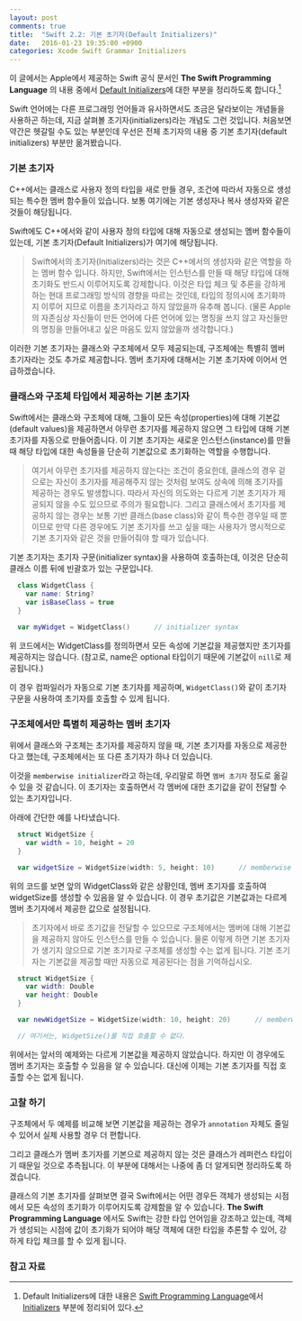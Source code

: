 ```yaml
---
layout: post
comments: true
title:  "Swift 2.2: 기본 초기자(Default Initializers)"
date:   2016-01-23 19:35:00 +0900
categories: Xcode Swift Grammar Initializers
---
```


이 글에서는 Apple에서 제공하는 Swift 공식 문서인 **The Swift Programming Language** 의 내용 중에서 [Default Initializers](https://developer.apple.com/library/ios/documentation/Swift/Conceptual/Swift_Programming_Language/Initialization.html#//apple_ref/doc/uid/TP40014097-CH18-ID203)에 대한 부분을 정리하도록 합니다.[^Default_Initializers]

Swift 언어에는 다른 프로그래밍 언어들과 유사하면서도 조금은 달라보이는 개념들을 사용하곤 하는데, 지금 살펴볼 초기자(initializers)라는 개념도 그런 것입니다. 처음보면 약간은 헷갈릴 수도 있는 부분인데 우선은 전체 초기자의 내용 중 기본 초기자(default initializers) 부분만 옮겨봤습니다.

### 기본 초기자

C++에서는 클래스로 사용자 정의 타입을 새로 만들 경우, 조건에 따라서 자동으로 생성되는 특수한 멤버 함수들이 있습니다. 보통 여기에는 기본 생성자나 복사 생성자와 같은 것들이 해당됩니다.

Swift에도 C++에서와 같이 사용자 정의 타입에 대해 자동으로 생성되는 멤버 함수들이 있는데, 기본 초기자(Default Initializers)가 여기에 해당됩니다.

> Swift에서의 초기자(Initializers)라는 것은 C++에서의 생성자와 같은 역할을 하는 멤버 함수 입니다. 하지만, Swift에서는 인스턴스를 만들 때 해당 타입에 대해 초기화도 반드시 이루어지도록 강제합니다. 이것은 타입 체크 및 추론을 강하게 하는 현대 프로그래밍 방식의 경향을 따르는 것인데, 타입의 정의시에 초기화까지 이루어 지므로 이름을 초기자라고 하지 않았을까 유추해 봅니다. (물론 Apple의 자존심상 자신들이 만든 언어에 다른 언어에 있는 명칭을 쓰지 않고 자신들만의 명칭을 만들어내고 싶은 마음도 있지 않았을까 생각합니다.)

이러한 기본 초기자는 클래스와 구조체에서 모두 제공되는데, 구조체에는 특별히 멤버 초기자라는 것도 추가로 제공합니다. 멤버 초기자에 대해서는 기본 초기자에 이어서 언급하겠습니다.


### 클래스와 구조체 타입에서 제공하는 기본 초기자

Swift에서는 클래스와 구조체에 대해, 그들이 모든 속성(properties)에 대해 기본값(default values)을 제공하면서 아무런 초기자를 제공하지 않으면 그 타입에 대해 기본 초기자를 자동으로 만들어줍니다. 이 기본 초기자는 새로운 인스턴스(instance)를 만들 때 해당 타입에 대한 속성들을 단순히 기본값으로 초기화하는 역할을 수행합니다.

> 여기서 아무런 초기자를 제공하지 않는다는 조건이 중요한데, 클래스의 경우 겉으로는 자신이 초기자를 제공해주지 않는 것처럼 보여도 상속에 의해 초기자를 제공하는 경우도 발생합니다. 따라서 자신의 의도와는 다르게 기본 초기자가 제공되지 않을 수도 있으므로 주의가 필요합니다. 그리고 클래스에서 초기자를 제공하지 않는 경우는 보통 기반 클래스(base class)와 같이 특수한 경우일 때 뿐이므로 만약 다른 경우에도 기본 초기자를 쓰고 싶을 때는 사용자가 명시적으로 기본 초기자와 같은 것을 만들어줘야 할 때가 있습니다.

기본 초기자는 초기자 구문(initializer syntax)을 사용하여 호출하는데, 이것은 단순히 클래스 이름 뒤에 빈괄호가 있는 구문입니다.

```swift
  class WidgetClass {
    var name: String?
    var isBaseClass = true
  }

  var myWidget = WidgetClass()      // initializer syntax
```

위 코드에서는 WidgetClass를 정의하면서 모든 속성에 기본값을 제공했지만 초기자를 제공하지는 않습니다. (참고로, name은 optional 타입이기 때문에 기본값이 `nill`로 제공됩니다.)

이 경우 컴파일러가 자동으로 기본 초기자를 제공하며, `WidgetClass()`와 같이 초기자 구문을 사용하여 초기자를 호출할 수 있게 됩니다.


### 구조체에서만 특별히 제공하는 멤버 초기자

위에서 클래스와 구조체는 초기자를 제공하지 않을 때, 기본 초기자를 자동으로 제공한다고 했는데, 구조체에서는 또 다른 초기자가 하나 더 있습니다.

이것을 `memberwise initializer`라고 하는데, 우리말로 하면 `멤버 초기자` 정도로 옮길 수 있을 것 같습니다. 이 초기자는 호출하면서 각 멤버에 대한 초기값을 같이 전달할 수 있는 초기자입니다.

아래에 간단한 예를 나타냈습니다.

```swift
  struct WidgetSize {
    var width = 10, height = 20
  }

  var widgetSize = WidgetSize(width: 5, height: 10)      // memberwise initializer
```

위의 코드를 보면 앞의 WidgetClass와 같은 상황인데, 멤버 초기자를 호출하여 widgetSize를 생성할 수 있음을 알 수 있습니다. 이 경우 초기값은 기본값과는 다르게 멤버 초기자에서 제공한 값으로 설정됩니다.

> 초기자에서 바로 초기값을 전달할 수 있으므로 구조체에서는 멤버에 대해 기본값을 제공하지 않아도 인스턴스를 만들 수 있습니다. 물론 이렇게 하면 기본 초기자가 생기지 않으므로 기본 초기자로 구조체를 생성할 수는 없게 됩니다. 기본 초기자는 기본값을 제공할 때만 자동으로 제공된다는 점을 기억하십시오.

```swift
  struct WidgetSize {
    var width: Double                             
    var height: Double
  }

  var newWidgetSize = WidgetSize(width: 10, height: 20)      // memberwise initializer

  // 여기서는, WidgetSize()를 직접 호출할 수 없다.
```

위에서는 앞서의 예제와는 다르게 기본값을 제공하지 않았습니다. 하지만 이 경우에도 멤버 초기자는 호출할 수 있음을 알 수 있습니다. 대신에 이제는 기본 초기자를 직접 호출할 수는 없게 됩니다.


### 고찰 하기

구조체에서 두 예제를 비교해 보면 기본값을 제공하는 경우가 `annotation` 자체도 줄일 수 있어서 실제 사용할 경우 더 편합니다.

그리고 클래스가 멤버 초기자를 기본으로 제공하지 않는 것은 클래스가 레퍼런스 타입이기 때문일 것으로 추측됩니다. 이 부분에 대해서는 나중에 좀 더 알게되면 정리하도록 하겠습니다.

클래스의 기본 초기자를 살펴보면 결국 Swift에서는 어떤 경우든 객체가 생성되는 시점에서 모든 속성의 초기화가 이루어지도록 강제함을 알 수 있습니다. **The Swift Programming Language** 에서도 Swift는 강한 타입 언어임을 강조하고 있는데, 객체가 생성되는 시점에 값이 초기화가 되어야 해당 객체에 대한 타입을 추론할 수 있어, 강하게 타입 체크를 할 수 있게 됩니다.


### 참고 자료

[^Default_Initializers]: Default Initializers에 대한 내용은 [Swift Programming Language](https://developer.apple.com/library/ios/documentation/Swift/Conceptual/Swift_Programming_Language/index.html)에서 [Initializers](https://developer.apple.com/library/ios/documentation/Swift/Conceptual/Swift_Programming_Language/Initialization.html#//apple_ref/doc/uid/TP40014097-CH18-ID203) 부분에 정리되어 있다.
